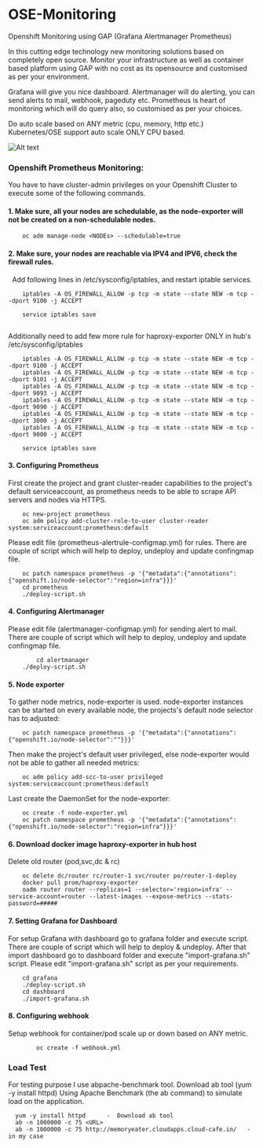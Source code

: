 # OSE-Monitoring
Openshift Monitoring using GAP (Grafana Alertmanager Prometheus)

In this cutting edge technology new monitoring solutions based on completely open source. 
Monitor your infrastructure as well as container based platform using GAP with no cost as its opensource and customised as per your environment.

Grafana will give you nice dashboard.
Alertmanager will do alerting, you can send  alerts to mail, webhook, pageduty etc.
Prometheus is heart of monitoring which will do query also, so customised as per your choices.

Do auto scale based on ANY metric (cpu, memory, http etc.) 
Kubernetes/OSE support auto scale ONLY CPU based.

![Alt text](https://github.com/prasenforu/OSE-Monitoring/blob/master/GAParchitecture.png "Overview") 

### Openshift Prometheus Monitoring:

You have to have cluster-admin privileges on your Openshift Cluster to execute some of the following commands.
#### 1. Make sure, all your nodes are schedulable, as the node-exporter will not be created on a non-schedulable nodes.

```
	oc adm manage-node <NODEs> --schedulable=true
```
#### 2. Make sure, your nodes are reachable via IPV4 and IPV6, check the firewall rules. 
   Add following lines in /etc/sysconfig/iptables, and restart iptable services.
````
	iptables -A OS_FIREWALL_ALLOW -p tcp -m state --state NEW -m tcp --dport 9100 -j ACCEPT

	service iptables save		
	
````
   Additionally need to add few more rule for haproxy-exporter ONLY in hub's /etc/sysconfig/iptables

````
	iptables -A OS_FIREWALL_ALLOW -p tcp -m state --state NEW -m tcp --dport 9100 -j ACCEPT
	iptables -A OS_FIREWALL_ALLOW -p tcp -m state --state NEW -m tcp --dport 9101 -j ACCEPT
	iptables -A OS_FIREWALL_ALLOW -p tcp -m state --state NEW -m tcp --dport 9093 -j ACCEPT
	iptables -A OS_FIREWALL_ALLOW -p tcp -m state --state NEW -m tcp --dport 9090 -j ACCEPT
	iptables -A OS_FIREWALL_ALLOW -p tcp -m state --state NEW -m tcp --dport 3000 -j ACCEPT
	iptables -A OS_FIREWALL_ALLOW -p tcp -m state --state NEW -m tcp --dport 9000 -j ACCEPT
	
	service iptables save
````

#### 3. Configuring Prometheus

   First create the project and grant cluster-reader capabilities to the project's default serviceaccount, 
   as prometheus needs to be able to scrape API servers and nodes via HTTPS.

````
	oc new-project prometheus
	oc adm policy add-cluster-role-to-user cluster-reader system:serviceaccount:prometheus:default
````

   Please edit file (prometheus-alertrule-configmap.yml) for rules. 
   There are couple of script which will help to deploy,  undeploy and update confingmap file.

````	
	oc patch namespace prometheus -p '{"metadata":{"annotations":{"openshift.io/node-selector":"region=infra"}}}'
	cd prometheus
	./deploy-script.sh
````

#### 4. Configuring Alertmanager
  
   Please edit file (alertmanager-configmap.yml) for sending alert to mail. 
   There are couple of script which will help to deploy,  undeploy and update confingmap file.

````	
        cd alertmanager
	./deploy-script.sh
````

#### 5. Node exporter

   To gather node metrics, node-exporter is used. node-exporter instances can be started on every available node, 
    the projects's default node selector has to adjusted:

````    
	oc patch namespace prometheus -p '{"metadata":{"annotations":{"openshift.io/node-selector":""}}}'
````

   Then make the project's default user privileged, else node-exporter would not be able to gather all needed metrics:

````
	oc adm policy add-scc-to-user privileged system:serviceaccount:prometheus:default
````

   Last create the DaemonSet for the node-exporter:

````
	oc create -f node-exporter.yml
	oc patch namespace prometheus -p '{"metadata":{"annotations":{"openshift.io/node-selector":"region=infra"}}}'
````

#### 6. Download docker image haproxy-exporter in hub host 

   Delete old router (pod,svc,dc & rc)

````
	oc delete dc/router rc/router-1 svc/router po/router-1-deploy 
	docker pull prom/haproxy-exporter
	oadm router router --replicas=1 --selector='region=infra' --service-account=router --latest-images --expose-metrics --stats-password=#####
````

#### 7. Setting Grafana for Dashboard

   For setup Grafana with dashboard go to grafana folder and execute script. 
   There are couple of script which will help to deploy & undeploy.
   After that import dashboard go to dashboard folder and execute "import-grafana.sh" script. Please edit "import-grafana.sh" script as    per your requirements.

````
    cd grafana
    ./deploy-script.sh
    cd dashboard
    ./import-grafana.sh
````

#### 8. Configuring webhook
  
   Setup webhook for container/pod scale up or down based on ANY metric.
````	
        oc create -f webhook.yml
````

### Load Test

  For testing purpose I use abpache-benchmark tool. Download ab tool (yum -y install httpd)
  Using Apache Benchmark (the ab command) to simulate load on the application.

````
  yum -y install httpd		-  Download ab tool 
  ab -n 1000000 -c 75 <URL>
  ab -n 1000000 -c 75 http://memoryeater.cloudapps.cloud-cafe.in/	- in my case
  
````
